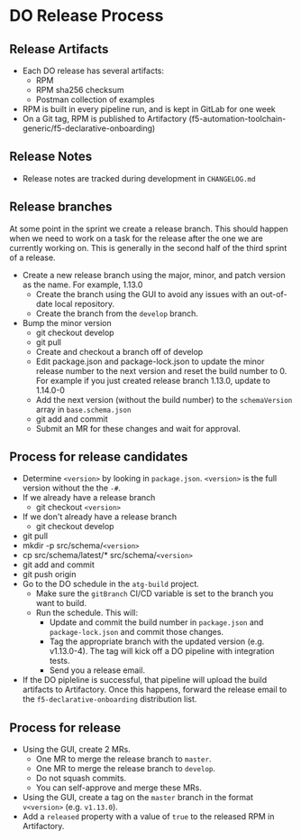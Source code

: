 # DO Release Process

## Release Artifacts
* Each DO release has several artifacts:
  * RPM
  * RPM sha256 checksum
  * Postman collection of examples
* RPM is built in every pipeline run, and is kept in GitLab for one week
* On a Git tag, RPM is published to Artifactory (f5-automation-toolchain-generic/f5-declarative-onboarding)

## Release Notes
* Release notes are tracked during development in `CHANGELOG.md`

## Release branches
At some point in the sprint we create a release branch. This should happen when we need to work on a task for the release after the one we are currently working on. This is generally in the second half of the third sprint of a release.
* Create a new release branch using the major, minor, and patch version as the name. For example, 1.13.0
  * Create the branch using the GUI to avoid any issues with an out-of-date local repository.
  * Create the branch from the `develop` branch.
* Bump the minor version
  * git checkout develop
  * git pull
  * Create and checkout a branch off of develop
  * Edit package.json and package-lock.json to update the minor release number to the next version and reset the build number to 0. For example if you just created release branch 1.13.0, update to 1.14.0-0
  * Add the next version (without the build number) to the `schemaVersion` array in `base.schema.json`
  * git add and commit
  * Submit an MR for these changes and wait for approval.

## Process for release candidates
* Determine `<version>` by looking in `package.json`. `<version>` is the full version without the the `-#`.
* If we already have a release branch
  * git checkout `<version>`
* If we don't already have a release branch
  * git checkout develop
* git pull
* mkdir -p src/schema/`<version>`
* cp src/schema/latest/* src/schema/`<version>`
* git add and commit
* git push origin
* Go to the DO schedule in the `atg-build` project.
  * Make sure the `gitBranch` CI/CD variable is set to the branch you want to build.
  * Run the schedule. This will:
    * Update and commit the build number in `package.json` and `package-lock.json` and commit those changes.
    * Tag the appropriate branch with the updated version (e.g. v1.13.0-4). The tag will kick off a DO pipeline with integration tests.
    * Send you a release email.
* If the DO pipleline is successful, that pipeline will upload the build artifacts to Artifactory. Once this happens, forward the release email to the `f5-declarative-onboarding` distribution list.

## Process for release
* Using the GUI, create 2 MRs.
  * One MR to merge the release branch to `master`.
  * One MR to merge the release branch to `develop`.
  * Do not squash commits.
  * You can self-approve and merge these MRs.
* Using the GUI, create a tag on the `master` branch in the format `v<version>` (e.g. `v1.13.0`).
* Add a `released` property with a value of `true` to the released RPM in Artifactory.
